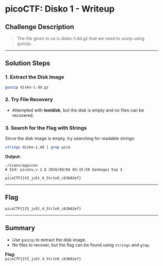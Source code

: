 # picoCTF: Disko 1 - Writeup

## Challenge Description

> The file given to us is disko-1.dd.gz that we need to unzip using gunzip.

---

## Solution Steps

### 1. Extract the Disk Image

```bash
gunzip disko-1.dd.gz
```

### 2. Try File Recovery

- Attempted with **testdisk**, but the disk is empty and no files can be recovered.

### 3. Search for the Flag with Strings

Since the disk image is empty, try searching for readable strings:

```bash
strings disko-1.dd | grep pico
```

**Output:**
```
:/icons/appicon
# $Id: piconv,v 2.8 2016/08/04 03:15:58 dankogai Exp $
...
picoCTF{1t5_ju5t_4_5tr1n9_c63b02ef}
```

---

## Flag

```
picoCTF{1t5_ju5t_4_5tr1n9_c63b02ef}
```

---

## Summary

- Use `gunzip` to extract the disk image.
- No files to recover, but the flag can be found using `strings` and `grep`.

**Flag:**  
`picoCTF{1t5_ju5t_4_5tr1n9_c63b02ef}`
